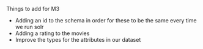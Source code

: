 Things to add for M3
- Adding an id to the schema in order for these to be the same every time we run solr
- Adding a rating to the movies
- Improve the types for the attributes in our dataset 